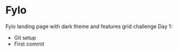 # Fylo
Fylo landing page with dark theme and features grid challenge
Day 1: 
- Git setup
- First commit